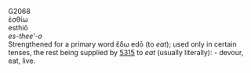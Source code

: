 G2068  
ἐσθίω  
esthiō  
*es-thee‘-o*  
Strengthened for a primary word ἔδω edō (to *eat*); used only in certain
tenses, the rest being supplied by [5315](g5315) to *eat* (usually
literally): - devour, eat, live.  
